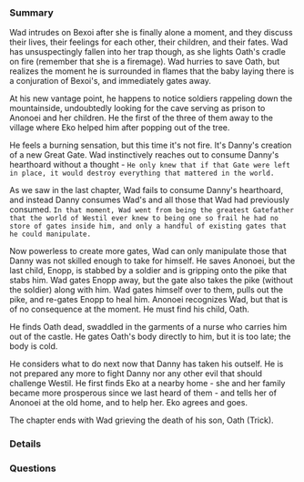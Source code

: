 ### Summary
Wad intrudes on Bexoi after she is finally alone a moment, and they discuss their lives, their feelings for each other, their children, and their fates. Wad has unsuspectingly fallen into her trap though, as she lights Oath's cradle on fire (remember that she is a firemage). Wad hurries to save Oath, but realizes the moment he is surrounded in flames that the baby laying there is a conjuration of Bexoi's, and immediately gates away. 

At his new vantage point, he happens to notice soldiers rappeling down the mountainside, undoubtedly looking for the cave serving as prison to Anonoei and her children. He the first of the three of them away to the village where Eko helped him after popping out of the tree.

He feels a burning sensation, but this time it's not fire. It's Danny's creation of a new Great Gate. Wad instinctively reaches out to consume Danny's hearthoard without a thought - ```He only knew that if that Gate were left in place, it would destroy everything that mattered in the world.```

As we saw in the last chapter, Wad fails to consume Danny's hearthoard, and instead Danny consumes Wad's and all those that Wad had previously consumed. ```In that moment, Wad went from being the greatest Gatefather that the world of Westil ever knew to being one so frail he had no store of gates inside him, and only a handful of existing gates that he could manipulate.```

Now powerless to create more gates, Wad can only manipulate those that Danny was not skilled enough to take for himself. He saves Anonoei, but the last child, Enopp, is stabbed by a soldier and is gripping onto the pike that stabs him. Wad gates Enopp away, but the gate also takes the pike (without the soldier) along with him. Wad gates himself over to them, pulls out the pike, and re-gates Enopp to heal him. Anonoei recognizes Wad, but that is of no consequence at the moment. He must find his child, Oath.

He finds Oath dead, swaddled in the garments of a nurse who carries him out of the castle. He gates Oath's body directly to him, but it is too late; the body is cold.

He considers what to do next now that Danny has taken his outself. He is not prepared any more to fight Danny nor any other evil that should challenge Westil. He first finds Eko at a nearby home - she and her family became more prosperous since we last heard of them - and tells her of Anonoei at the old home, and to help her. Eko agrees and goes.

The chapter ends with Wad grieving the death of his son, Oath (Trick).

### Details




### Questions
